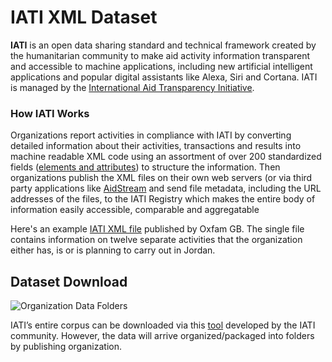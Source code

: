 # IATI XML Dataset
**IATI** is an open data sharing standard and technical framework created by the humanitarian community to make aid activity information transparent and accessible to machine applications, including new artificial intelligent applications and popular digital assistants like Alexa, Siri and Cortana. IATI is managed by the [International Aid Transparency Initiative](http://reference.iatistandard.org/).
### How IATI Works
Organizations report activities in compliance with IATI by converting detailed information about their activities, transactions and results into machine readable XML code using an assortment of over 200 standardized fields ([elements and attributes](http://reference.iatistandard.org/203/activity-standard/summary-table/)) to structure the information. Then organizations publish the XML files on their own web servers (or via third party applications like [AidStream](https://aidstream.org/) and send file metadata, including the URL addresses of the files, to the IATI Registry which makes the entire body of information easily accessible, comparable and aggregatable

Here's an example [IATI XML file](http://iati.oxfam.org.uk/xml/oxfamgb-jo.xml) published by Oxfam GB. The single file contains information on twelve separate activities that the organization either has, is or is planning to carry out in Jordan.
## Dataset Download
![Organization Data Folders](https://github.com/Humanitarian-AI/IATI-XML-Dataset/blob/master/Media/IATI_Org_Folders.png)

IATI’s entire corpus can be downloaded via this [tool](https://github.com/andylolz/iati-data-dump) developed by the IATI community. However, the data will arrive organized/packaged into folders by publishing organization.

